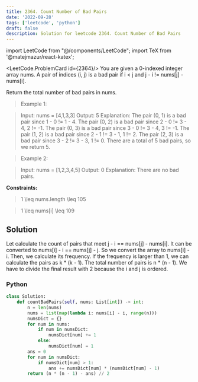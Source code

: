 ```yaml
---
title: 2364. Count Number of Bad Pairs
date: '2022-09-28'
tags: ['leetcode', 'python']
draft: false
description: Solution for leetcode 2364. Count Number of Bad Pairs
---
```

import LeetCode from "@/components/LeetCode";
import TeX from '@matejmazur/react-katex';

<LeetCode.ProblemCard id={2364}/>
You are given a 0-indexed integer array nums. A pair of indices (i, j) is a bad pair if i < j and j - i != nums[j] - nums[i].

Return the total number of bad pairs in nums.

 > Example 1:

 > Input: nums = [4,1,3,3]
 > Output: 5
 > Explanation: The pair (0, 1) is a bad pair since 1 - 0 != 1 - 4.
 > The pair (0, 2) is a bad pair since 2 - 0 != 3 - 4, 2 != -1.
 > The pair (0, 3) is a bad pair since 3 - 0 != 3 - 4, 3 != -1.
 > The pair (1, 2) is a bad pair since 2 - 1 != 3 - 1, 1 != 2.
 > The pair (2, 3) is a bad pair since 3 - 2 != 3 - 3, 1 != 0.
 > There are a total of 5 bad pairs, so we return 5.

 > Example 2:

 > Input: nums = [1,2,3,4,5]
 > Output: 0
 > Explanation: There are no bad pairs.

**Constraints:**

 > 1 <TeX>\leq</TeX> nums.length <TeX>\leq</TeX> 105

 > 1 <TeX>\leq</TeX> nums[i] <TeX>\leq</TeX> 109

## Solution
Let calculate the count of pairs that meet j - i == nums[j] - nums[i]. It can be converted to nums[i] - i == nums[j] - j. So we convert the array to nums[i] - i. Then, we calculate its frequency. If the frequency is larger than 1, we can calculate the pairs as k * (k - 1). The total number of pairs is n * (n - 1). We have to divide the final result with 2 because the i and j is ordered. 
### Python
```python
class Solution:
    def countBadPairs(self, nums: List[int]) -> int:
        n = len(nums)
        nums = list(map(lambda i: nums[i] - i, range(n)))
        numsDict = {}
        for num in nums:
            if num in numsDict:
                numsDict[num] += 1
            else:
                numsDict[num] = 1
        ans = 0
        for num in numsDict:
            if numsDict[num] > 1:
                ans += numsDict[num] * (numsDict[num] - 1)
        return (n * (n - 1) - ans) // 2
  
```
